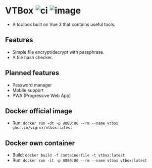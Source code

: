 # VTBox ![ci](https://github.com/VigroX/VTBox/actions/workflows/ci.yml/badge.svg) ![image](https://github.com/VigroX/VTBox/actions/workflows/image.yml/badge.svg) 

- A toolbox built on Vue 3 that contains useful tools.

## Features

- Simple file encrypt/decrypt with passphrase.
- A file hash checker.

## Planned features

- Password manager
- Mobile support
- PWA (Progressive Web App)

## Docker official image

- Run: `docker run -dt -p 8080:80 --rm --name vtbox ghcr.io/vigrox/vtbox:latest`

## Docker own container

- Build: `docker build -f Containerfile -t vtbox:latest`
- Run: `docker run -it -p 8080:80 --rm --name vtbox vtbox:latest`